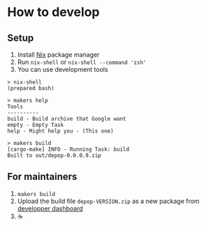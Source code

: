 # How to develop

## Setup

1. Install [Nix](https://nixos.org/) package manager
2. Run `nix-shell` or `nix-shell --command 'zsh'`
3. You can use development tools

```console
> nix-shell
(prepared bash)

> makers help
Tools
----------
build - Build archive that Google want
empty - Empty Task
help - Might help you - (This one)

> makers build
[cargo-make] INFO - Running Task: build
Built to out/depop-0.0.0.9.zip
```

## For maintainers

1. `makers build`
2. Upload the build file `depop-VERSION.zip` as a new package from
   [developper dashboard](https://chrome.google.com/webstore/devconsole/2dc05d4b-8c8e-4356-a2be-080a15ab2903/bblbchjekobacogfioehogggccfagkmk/edit/package)
3. ☕
